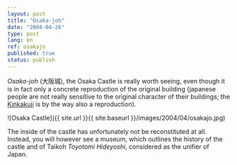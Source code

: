 ```yaml
---
layout: post
title: "Osaka-joh"
date: "2004-04-26"
type: post
lang: en
ref: osakajo
published: true
status: publish
---
```




_Osaka-joh_ (大阪城), the Osaka Castle is really worth seeing, even though it is in fact only a concrete reproduction of the original building (japanese people are not really sensitive to the original character of their buildings; the [Kinkakuji](http://www.japonophile.com/article_kinkakuji_en.html) is by the way also a reproduction).

![Osaka Castle]({{ site.url }}{{ site.baseurl }}/images/2004/04/osakajo.jpg)

The inside of the castle has unfortunately not be reconstituted at all. Instead, you will however see a museum, which outlines the history of the castle and of Taikoh _Toyotomi Hideyoshi_, considered as the unifier of Japan.


